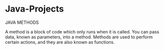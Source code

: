 # Java-Projects

JAVA METHODS

A method is a block of code which only runs when it is called.
You can pass data, known as parameters, into a method.
Methods are used to perform certain actions, and they are also known as functions.
